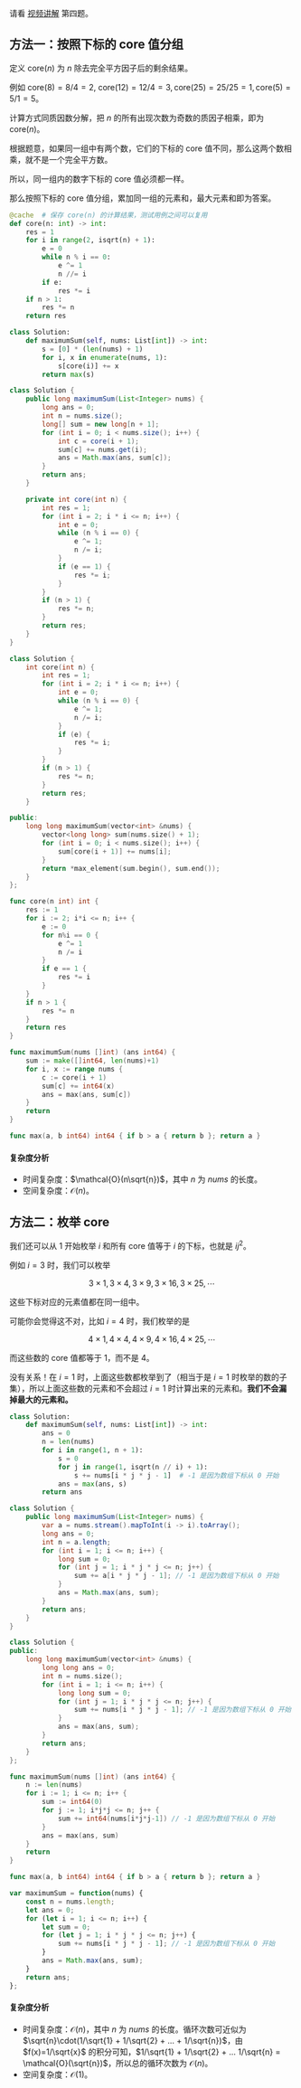 请看 [视频讲解](https://b23.tv/PDz9NBA) 第四题。

## 方法一：按照下标的 core 值分组

定义 $\text{core}(n)$ 为 $n$ 除去完全平方因子后的剩余结果。

例如 $\text{core}(8)=8/4=2,\ \text{core}(12)=12/4=3, \text{core}(25)=25/25=1, \text{core}(5)=5/1=5$。

计算方式同质因数分解，把 $n$ 的所有出现次数为奇数的质因子相乘，即为 $\text{core}(n)$。

根据题意，如果同一组中有两个数，它们的下标的 $\text{core}$ 值不同，那么这两个数相乘，就不是一个完全平方数。

所以，同一组内的数字下标的 $\text{core}$ 值必须都一样。

那么按照下标的 $\text{core}$ 值分组，累加同一组的元素和，最大元素和即为答案。

```py [sol-Python3]
@cache  # 保存 core(n) 的计算结果，测试用例之间可以复用
def core(n: int) -> int:
    res = 1
    for i in range(2, isqrt(n) + 1):
        e = 0
        while n % i == 0:
            e ^= 1
            n //= i
        if e:
            res *= i
    if n > 1:
        res *= n
    return res

class Solution:
    def maximumSum(self, nums: List[int]) -> int:
        s = [0] * (len(nums) + 1)
        for i, x in enumerate(nums, 1):
            s[core(i)] += x
        return max(s)
```

```java [sol-Java]
class Solution {
    public long maximumSum(List<Integer> nums) {
        long ans = 0;
        int n = nums.size();
        long[] sum = new long[n + 1];
        for (int i = 0; i < nums.size(); i++) {
            int c = core(i + 1);
            sum[c] += nums.get(i);
            ans = Math.max(ans, sum[c]);
        }
        return ans;
    }

    private int core(int n) {
        int res = 1;
        for (int i = 2; i * i <= n; i++) {
            int e = 0;
            while (n % i == 0) {
                e ^= 1;
                n /= i;
            }
            if (e == 1) {
                res *= i;
            }
        }
        if (n > 1) {
            res *= n;
        }
        return res;
    }
}
```

```cpp [sol-C++]
class Solution {
    int core(int n) {
        int res = 1;
        for (int i = 2; i * i <= n; i++) {
            int e = 0;
            while (n % i == 0) {
                e ^= 1;
                n /= i;
            }
            if (e) {
                res *= i;
            }
        }
        if (n > 1) {
            res *= n;
        }
        return res;
    }

public:
    long long maximumSum(vector<int> &nums) {
        vector<long long> sum(nums.size() + 1);
        for (int i = 0; i < nums.size(); i++) {
            sum[core(i + 1)] += nums[i];
        }
        return *max_element(sum.begin(), sum.end());
    }
};
```

```go [sol-Go]
func core(n int) int {
	res := 1
	for i := 2; i*i <= n; i++ {
		e := 0
		for n%i == 0 {
			e ^= 1
			n /= i
		}
		if e == 1 {
			res *= i
		}
	}
	if n > 1 {
		res *= n
	}
	return res
}

func maximumSum(nums []int) (ans int64) {
    sum := make([]int64, len(nums)+1)
    for i, x := range nums {
        c := core(i + 1)
        sum[c] += int64(x)
        ans = max(ans, sum[c])
    }
    return
}

func max(a, b int64) int64 { if b > a { return b }; return a }
```

#### 复杂度分析

- 时间复杂度：$\mathcal{O}(n\sqrt{n})$，其中 $n$ 为 $\textit{nums}$ 的长度。
- 空间复杂度：$\mathcal{O}(n)$。

## 方法二：枚举 core

我们还可以从 $1$ 开始枚举 $i$ 和所有 $\text{core}$ 值等于 $i$ 的下标，也就是 $ij^2$。

例如 $i=3$ 时，我们可以枚举 

$$
3\times 1, 3\times 4, 3\times 9, 3\times 16,3\times 25,\cdots
$$

这些下标对应的元素值都在同一组中。

可能你会觉得这不对，比如 $i=4$ 时，我们枚举的是

$$
4\times 1, 4\times 4, 4\times 9, 4\times 16,4\times 25,\cdots
$$

而这些数的 $\text{core}$ 值都等于 $1$，而不是 $4$。

没有关系！在 $i=1$ 时，上面这些数都枚举到了（相当于是 $i=1$ 时枚举的数的子集），所以上面这些数的元素和不会超过 $i=1$ 时计算出来的元素和。**我们不会漏掉最大的元素和。**

```py [sol-Python3]
class Solution:
    def maximumSum(self, nums: List[int]) -> int:
        ans = 0
        n = len(nums)
        for i in range(1, n + 1):
            s = 0
            for j in range(1, isqrt(n // i) + 1):
                s += nums[i * j * j - 1]  # -1 是因为数组下标从 0 开始
            ans = max(ans, s)
        return ans
```

```java [sol-Java]
class Solution {
    public long maximumSum(List<Integer> nums) {
        var a = nums.stream().mapToInt(i -> i).toArray();
        long ans = 0;
        int n = a.length;
        for (int i = 1; i <= n; i++) {
            long sum = 0;
            for (int j = 1; i * j * j <= n; j++) {
                sum += a[i * j * j - 1]; // -1 是因为数组下标从 0 开始
            }
            ans = Math.max(ans, sum);
        }
        return ans;
    }
}
```

```cpp [sol-C++]
class Solution {
public:
    long long maximumSum(vector<int> &nums) {
        long long ans = 0;
        int n = nums.size();
        for (int i = 1; i <= n; i++) {
            long long sum = 0;
            for (int j = 1; i * j * j <= n; j++) {
                sum += nums[i * j * j - 1]; // -1 是因为数组下标从 0 开始
            }
            ans = max(ans, sum);
        }
        return ans;
    }
};
```

```go [sol-Go]
func maximumSum(nums []int) (ans int64) {
	n := len(nums)
	for i := 1; i <= n; i++ {
		sum := int64(0)
		for j := 1; i*j*j <= n; j++ {
			sum += int64(nums[i*j*j-1]) // -1 是因为数组下标从 0 开始
		}
		ans = max(ans, sum)
	}
	return
}

func max(a, b int64) int64 { if b > a { return b }; return a }
```

```js [sol-JavaScript]
var maximumSum = function(nums) {
    const n = nums.length;
    let ans = 0;
    for (let i = 1; i <= n; i++) {
        let sum = 0;
        for (let j = 1; i * j * j <= n; j++) {
            sum += nums[i * j * j - 1]; // -1 是因为数组下标从 0 开始
        }
        ans = Math.max(ans, sum);
    }
    return ans;
};
```

#### 复杂度分析

- 时间复杂度：$\mathcal{O}(n)$，其中 $n$ 为 $\textit{nums}$ 的长度。循环次数可近似为 $\sqrt{n}\cdot(1/\sqrt{1} + 1/\sqrt{2} + ... + 1/\sqrt{n})$，由 $f(x)=1/\sqrt{x}$ 的积分可知，$1/\sqrt{1} + 1/\sqrt{2} + ... 1/\sqrt{n} = \mathcal{O}(\sqrt{n})$，所以总的循环次数为 $\mathcal{O}(n)$。
- 空间复杂度：$\mathcal{O}(1)$。
